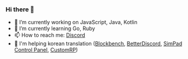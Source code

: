 ### Hi there 👋

- 🔭 I’m currently working on JavaScript, Java, Kotlin
- 🌱 I’m currently learning Go, Ruby
- 📫 How to reach me: [Discord](https://yeongaori.github.io/discord)
- 💬 I'm helping korean translation ([Blockbench](https://github.com/JannisX11/blockbench), [BetterDiscord](https://github.com/BetterDiscord/BetterDiscord), [SimPad Control Panel](https://github.com/SimDevices-Project/simpad-control-panel), [CustomRP](https://github.com/maximmax42/Discord-CustomRP))

<!--
**yeongaori/yeongaori** is a ✨ _special_ ✨ repository because its `README.md` (this file) appears on your GitHub profile.

Here are some ideas to get you started:

- 🔭 I’m currently working on ...
- 🌱 I’m currently learning ...
- 👯 I’m looking to collaborate on ...
- 🤔 I’m looking for help with ...
- 💬 Ask me about ...
- 📫 How to reach me: ...
- 😄 Pronouns: ...
- ⚡ Fun fact: ...
-->
